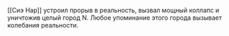 [[Сиэ Нар]] устроил прорыв в реальность, вызвал мощный коллапс и уничтожив целый город N. Любое упоминание этого города вызывает колебания реальности.